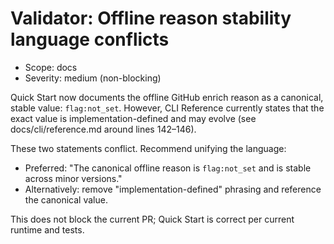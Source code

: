 # Validator: Offline reason stability language conflicts

- Scope: docs
- Severity: medium (non-blocking)

Quick Start now documents the offline GitHub enrich reason as a canonical, stable value: `flag:not_set`.
However, CLI Reference currently states that the exact value is implementation-defined and may evolve (see docs/cli/reference.md around lines 142–146).

These two statements conflict. Recommend unifying the language:

- Preferred: "The canonical offline reason is `flag:not_set` and is stable across minor versions."
- Alternatively: remove "implementation-defined" phrasing and reference the canonical value.

This does not block the current PR; Quick Start is correct per current runtime and tests.
